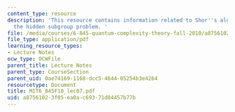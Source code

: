 ```yaml
---
content_type: resource
description: 'This resource contains information related to Shor''s algorithm and
  the hidden subgroup problem. '
file: /media/courses/6-845-quantum-complexity-theory-fall-2010/a87561023f05ea0ac69371d84457b77b_MIT6_845F10_lec07.pdf
file_type: application/pdf
learning_resource_types:
- Lecture Notes
ocw_type: OCWFile
parent_title: Lecture Notes
parent_type: CourseSection
parent_uid: 0ae74169-1168-dcc5-4644-05254b3e4264
resourcetype: Document
title: MIT6_845F10_lec07.pdf
uid: a8756102-3f05-ea0a-c693-71d84457b77b
---
```

